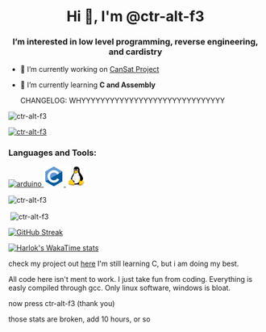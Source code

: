 <h1 align="center">Hi 👋, I'm @ctr-alt-f3</h1>
<h3 align="center">I’m interested in low level programming, reverse engineering, and cardistry</h3>

- 🔭 I’m currently working on [CanSat Project](https://github.com/ctr-alt-f3/CanSat-software-vision-imagination)

- 🌱 I’m currently learning **C and Assembly**





  CHANGELOG: WHYYYYYYYYYYYYYYYYYYYYYYYYYYYYYY





<p align="left"> <img src="https://komarev.com/ghpvc/?username=ctr-alt-f3&label=Profile%20views&color=blueviolet&style=for-the-badge" alt="ctr-alt-f3" /> </p>
<p align="left"> <a href="https://github.com/ryo-ma/github-profile-trophy"><img src="https://github-profile-trophy.vercel.app/?username=ctr-alt-f3&theme=darkhub&title=-Reviews,-Followers&column=3&no-bg=true&no-frame=true" alt="ctr-alt-f3" /></a> </p>




<p align="left">
</p>

<h3 align="left">Languages and Tools:</h3>
<p align="justify"> <a href="https://www.arduino.cc/" target="_blank" rel="noreferrer"> <img src="https://cdn.worldvectorlogo.com/logos/arduino-1.svg" alt="arduino" width="40" height="40"/> </a> <a href="https://www.cprogramming.com/" target="_blank" rel="noreferrer"> <img src="https://raw.githubusercontent.com/devicons/devicon/master/icons/c/c-original.svg" alt="c" width="40" height="40"/> </a> <a href="https://www.linux.org/" target="_blank" rel="noreferrer"> <img src="https://raw.githubusercontent.com/devicons/devicon/master/icons/linux/linux-original.svg" alt="linux" width="40" height="40"/> </a> </p>

<p><img align="center" src="https://github-readme-stats.vercel.app/api/top-langs?username=ctr-alt-f3&show_icons=true&locale=en&layout=compact&theme=radical" alt="ctr-alt-f3" /></p>

<p>&nbsp;<img align="center" src="https://github-readme-stats.vercel.app/api?username=ctr-alt-f3&show_icons=true&locale=en&theme=radical" alt="ctr-alt-f3" /></p>
<a href="https://git.io/streak-stats"><img src="https://streak-stats.demolab.com?user=ctr-alt-f3&theme=radical&hide_longest_streak=true" alt="GitHub Streak" /></a>

[![Harlok's WakaTime stats](https://github-readme-stats.vercel.app/api/wakatime?username=ctr_alt_fThree&theme=radical)](https://github.com/anuraghazra/github-readme-stats)

check my project out [here](https://github.com/ctr-alt-f3/PrivCommunication)
I'm still learning C, but i am doing my best.


All code here isn't ment to work. I just take fun from coding. Everything is easly compiled through gcc. Only linux software, windows is bloat.  

now press ctr-alt-f3
(thank you)









those stats are broken, add 10 hours, or so






